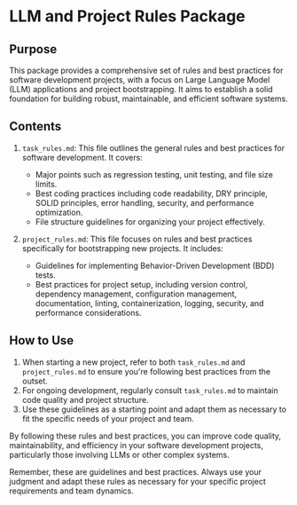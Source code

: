 # LLM and Project Rules Package

## Purpose

This package provides a comprehensive set of rules and best practices for software development projects, with a focus on Large Language Model (LLM) applications and project bootstrapping. It aims to establish a solid foundation for building robust, maintainable, and efficient software systems.

## Contents

1. `task_rules.md`: This file outlines the general rules and best practices for software development. It covers:
   - Major points such as regression testing, unit testing, and file size limits.
   - Best coding practices including code readability, DRY principle, SOLID principles, error handling, security, and performance optimization.
   - File structure guidelines for organizing your project effectively.

2. `project_rules.md`: This file focuses on rules and best practices specifically for bootstrapping new projects. It includes:
   - Guidelines for implementing Behavior-Driven Development (BDD) tests.
   - Best practices for project setup, including version control, dependency management, configuration management, documentation, linting, containerization, logging, security, and performance considerations.

## How to Use

1. When starting a new project, refer to both `task_rules.md` and `project_rules.md` to ensure you're following best practices from the outset.
2. For ongoing development, regularly consult `task_rules.md` to maintain code quality and project structure.
3. Use these guidelines as a starting point and adapt them as necessary to fit the specific needs of your project and team.

By following these rules and best practices, you can improve code quality, maintainability, and efficiency in your software development projects, particularly those involving LLMs or other complex systems.

Remember, these are guidelines and best practices. Always use your judgment and adapt these rules as necessary for your specific project requirements and team dynamics.
